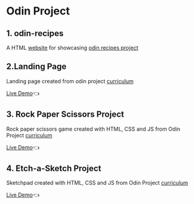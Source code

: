 # Odin Project

## 1. odin-recipes
A  HTML [website](https://jamesnan.github.io/odin-project/odin-recipes/index.html) for showcasing [odin recipes project](https://www.theodinproject.com/lessons/foundations-recipes)

## 2.Landing Page
Landing page created from odin project [curriculum](https://www.theodinproject.com/lessons/foundations-landing-page)

[Live Demo](https://jamesnan.github.io/odin-project/Landing-page/index.html)👈


## 3. Rock Paper Scissors Project
Rock paper scissors game created with HTML, CSS and JS from Odin Project [curriculum](https://www.theodinproject.com/lessons/foundations-rock-paper-scissors)

[Live Demo](https://jamesnan.github.io/odin-project/Rock-Paper-Scissors/index.html)👈

## 4. Etch-a-Sketch Project
Sketchpad created with HTML, CSS and JS from Odin Project [curriculum](https://www.theodinproject.com/lessons/foundations-etch-a-sketch)

[Live Demo](https://jamesnan.github.io/odin-project/Etch-a-sketch/index.html)👈

